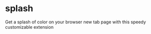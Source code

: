 # splash
Get a splash of color on your browser new tab page with this speedy customizable extension
